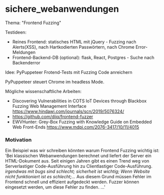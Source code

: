 # sichere_webanwendungen

Thema: "Frontend Fuzzing"

Testideen: 
- Reines Frontend: statisches HTML mit jQuery - Fuzzing nach Alerts(XSS), nach Hartkodierten Passwörtern, nach Chrome Error-Meldungen
- Frontend-Backend-DB (optional): flask, React, Postgres - Suche nach Backenderror

Idee: PyPuppeteer Frotend-Tests mit Fuzzing Code anreichern

PyPuppeteer steuert Chrome im headless Mode.

Mögliche wissenschaftliche Arbeiten:
- Discovering Vulnerabilities in COTS IoT Devices through Blackbox Fuzzing Web Management Interface https://www.hindawi.com/journals/scn/2019/5076324/
- https://github.com/diiq/frontend-fuzzer
- EWVHunter: Grey-Box Fuzzing with Knowledge Guide on Embedded Web Front-Ends https://www.mdpi.com/2076-3417/10/11/4015

### Motivation

Ein Beispiel was wir schreiben könnten warum Frontend Fuzzing wichtig ist: 'Bei klassischen Webanwendungen berechnet und liefert der Server ein HTML-Dokument aus. Seit einigen Jahren gibt es einen Trend weg von Serverlastiger Code-Ausführung hin zu Clientlastiger Code-Ausführung. *irgendwas mit bugs sind schlecht; sicherheit ist wichtig; Wenn Website nicht funktioniert ist es schlecht;...* Aus diesem Grund müssen Fehler im Frontend schnell und effizient aufgedeckt werden. Fuzzer können eingesetzt werden, um diese Fehler zu finden. ...'
